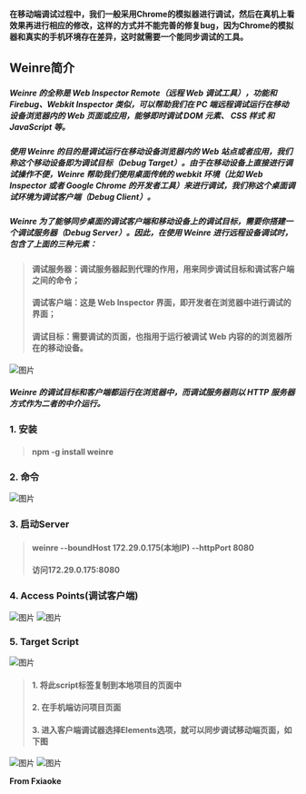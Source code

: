 #### 在移动端调试过程中，我们一般采用Chrome的模拟器进行调试，然后在真机上看效果再进行相应的修改，这样的方式并不能完善的修复bug，因为Chrome的模拟器和真实的手机环境存在差异，这时就需要一个能同步调试的工具。

## Weinre简介
##### Weinre 的全称是 Web Inspector Remote（远程 Web 调试工具），功能和 Firebug、Webkit Inspector 类似，可以帮助我们在 PC 端远程调试运行在移动设备浏览器内的 Web 页面或应用，能够即时调试 DOM 元素、 CSS 样式 和 JavaScript 等。

##### 使用 Weinre 的目的是调试运行在移动设备浏览器内的 Web 站点或者应用，我们称这个移动设备即为调试目标（Debug Target）。由于在移动设备上直接进行调试操作不便，Weinre 帮助我们使用桌面传统的 webkit 环境（比如 Web Inspector 或者 Google Chrome 的开发者工具）来进行调试，我们称这个桌面调试环境为调试客户端（Debug Client）。

##### Weinre 为了能够同步桌面的调试客户端和移动设备上的调试目标，需要你搭建一个调试服务器（Debug Server）。因此，在使用 Weinre 进行远程设备调试时，包含了上面的三种元素：

> #### 调试服务器：调试服务器起到代理的作用，用来同步调试目标和调试客户端之间的命令；
> #### 调试客户端：这是 Web Inspector 界面，即开发者在浏览器中进行调试的界面；
> #### 调试目标：需要调试的页面，也指用于运行被调试 Web 内容的的浏览器所在的移动设备。
![图片](http://7xohgg.com2.z0.glb.qiniucdn.com/attachments/1455700817583/8.png)
##### Weinre 的调试目标和客户端都运行在浏览器中，而调试服务器则以 HTTP 服务器方式作为二者的中介运行。

### 1. 安装
> #### npm -g install weinre

### 2. 命令
![图片](http://7xohgg.com2.z0.glb.qiniucdn.com/attachments/1455698027489/1.PNG)

### 3. 启动Server
>#### weinre --boundHost 172.29.0.175(本地IP) --httpPort 8080
>#### 访问172.29.0.175:8080

### 4. Access Points(调试客户端)
![图片](http://7xohgg.com2.z0.glb.qiniucdn.com/attachments/1455697748717/2.PNG)
![图片](http://7xohgg.com2.z0.glb.qiniucdn.com/attachments/1455697956262/3.PNG)

### 5. Target Script
![图片](http://7xohgg.com2.z0.glb.qiniucdn.com/attachments/1455698417192/5.PNG)
>#### 1. 将此script标签复制到本地项目的页面中
>#### 2. 在手机端访问项目页面
>#### 3. 进入客户端调试器选择Elements选项，就可以同步调试移动端页面，如下图
![图片](http://7xohgg.com2.z0.glb.qiniucdn.com/attachments/1455699765460/5.PNG)
![图片](http://7xohgg.com2.z0.glb.qiniucdn.com/attachments/1455699132715/6.jpg)

__From Fxiaoke__
